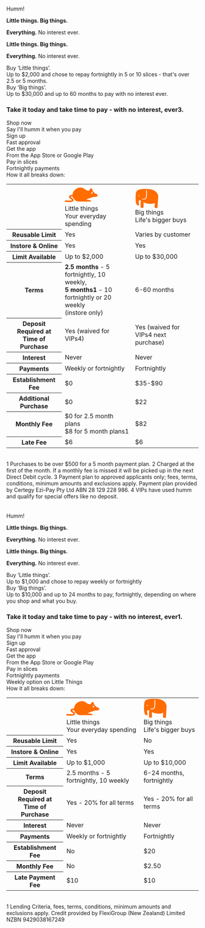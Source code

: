 <div id="humm-landing-content" style=display:%au-only%>
    <link href="https://fonts.googleapis.com/css?family=Montserrat:200,400,500,700" rel="stylesheet">
    <link rel="stylesheet" href="https://widgets.shophumm.com.au/content/html/landing-page/styles/landing.css">
    <div class="humm-header-background">
        <div class="humm-branding-area">
            <img class="humm-logo" src="https://widgets.shophumm.com.au/content/images/bird-humm.svg" alt="">
            <img class="humm-header"
                 src="https://widgets.shophumm.com.au/content/html/landing-page/images/humm-header.png" alt="">
            <div class="humm-text">
                <div class="humm-title">Humm!</div>
                <p class="humm-wide-only">
                    <strong>Little things. Big things.</strong>
                </p>
                <p class="humm-wide-only">
                    <strong>Everything.</strong> <span class="humm-font-light">No interest ever.</span>
                </p>
                <p class="humm-narrow-only">
                    <strong>Little things. Big things.</strong>
                </p>
                <p class="humm-narrow-only">
                    <strong>Everything.</strong> <span class="humm-font-light">No interest ever.</span>
                </p>
            </div>
        </div>
    </div>
    <div class="humm-orange-bg">
        <div class="humm-width-limit humm-little-big">
            <div class="humm-card humm-little-things">
                <img class="humm-icon-little" src="https://widgets.shophumm.com.au/content/images/little-things.svg"
                     alt="">
                <div class="humm-title">
                    Buy ‘Little things’.
                </div>
                <div class="humm-content">
                    Up to $2,000 and chose to repay fortnightly in 5 or 10 slices - that's over 2.5 or 5 months.
                </div>
            </div>
            <div class="humm-card humm-big-things">
                <img class="humm-icon-big" src="https://widgets.shophumm.com.au/content/images/big-things.svg" alt="">
                <div class="humm-title">
                    Buy ‘Big things’.
                </div>
                <div class="humm-content">
                    Up to $30,000 and up to 60 months to pay with no interest ever.
                </div>
            </div>
        </div>
    </div>
    <div class="humm-center-block humm-intro">
        <div class="humm-width-limit humm-text-center">
            <h3>
                Take it today and take time to pay - with no interest, ever<span class="humm-small-number">3</span>.
            </h3>
        </div>
    </div>
    <div class="humm-gray-bg">
        <div class="humm-width-limit">
            <div class="humm-main">
                <div class="humm-card">
                    <img src="https://widgets.shophumm.com.au/content/images/icon-cart.svg" alt="">
                    <div class="humm-title">
                        Shop now
                    </div>
                    <div class="humm-small">Say I'll humm it when you pay</div>
                </div>
                <div class="humm-card">
                    <img src="https://widgets.shophumm.com.au/content/images/icon-signup.svg" alt="">
                    <div class="humm-title">
                        Sign up
                    </div>
                    <div class="humm-small">Fast approval</div>
                </div>
                <div class="humm-card">
                    <img src="https://widgets.shophumm.com.au/content/images/icon-app.svg" alt="">
                    <div class="humm-title">
                        Get the app
                    </div>
                    <div class="humm-small">From the App Store or Google Play</div>
                </div>
                <div class="humm-card">
                    <img src="https://widgets.shophumm.com.au/content/images/icon-calendar-2.svg" alt="">
                    <div class="humm-title">
                        Pay in slices
                    </div>
                    <div class="humm-small">Fortnightly payments</div>
                </div>
            </div>
            <div class="humm-break-down">
                <div class="humm-title humm-text-center">How it all breaks down:</div>
                <table class="humm-break-down-table">
                    <tr>
                        <th></th>
                        <td>
                            <svg width="87" height="51" viewBox="0 0 87 39" fill="none"
                                xmlns="http://www.w3.org/2000/svg">
                                <path
                                    d="M71.2779 12.502C70.1617 12.502 69.2758 13.4259 69.2758 14.5453C69.2758 15.6824 70.1794 16.5886 71.2779 16.5886C72.3941 16.5886 73.28 15.6646 73.28 14.5453C73.28 13.4259 72.3764 12.502 71.2779 12.502ZM41.1757 0.224609C51.257 0.224609 54.2159 9.42822 64.2618 8.41547C66.2638 -0.788143 74.6266 2.25011 72.2878 8.41547C77.3019 13.5325 80.3139 16.6063 81.3238 16.6063C83.3259 16.6063 86.3379 18.6496 86.3379 21.7234C86.3379 24.7972 79.3217 24.7972 75.2998 24.7972C67.8407 27.2847 59.1591 30.1808 56.2357 31.9575C66.2638 32.9525 69.2758 33.983 69.2758 37.0568H35.1517C29.7656 37.0568 22.0053 29.701 20.4107 23.7667C18.6212 23.8733 15.1663 23.7311 15.0777 24.7972C15.1131 25.5434 17.1684 26.5384 18.1428 27.1603C19.1527 27.7999 20.2158 28.4573 21.1548 29.2924C22.0939 30.1275 23.1038 31.3001 23.1038 32.9703C23.1038 34.1252 22.6077 35.2623 21.8812 36.0085C19.4539 38.1406 15.8927 38.3716 13.1287 38.4605C8.68163 38.5848 3.7207 38.0696 2.03752 38.0696C0.974468 38.0873 0 37.1101 0 36.0263C0 34.9425 0.974468 33.9653 2.03752 33.983C4.37625 33.983 8.94739 34.4805 13.0047 34.3739C15.1131 34.1252 19.0287 34.4983 19.0819 33.0058C19.0641 31.922 17.0266 31.2824 16.0167 30.6427C15.0068 30.0031 13.9438 29.3102 13.0047 28.4751C12.0657 27.64 11.0558 26.4673 11.0558 24.7972C11.0558 23.6956 11.3747 22.5407 12.0834 21.7056C14.245 19.538 17.6822 19.6979 20.1804 19.6979C21.2611 7.58039 31.6614 0.224609 41.1757 0.224609Z"
                                    fill="#FF6C00" />
                            </svg>
                            <br>
                            <span class="humm-extra-bold">Little things</span>
                            <br>
                            Your everyday spending
                        </td>
                        <td>
                            <svg width="61" height="51" viewBox="0 0 61 51" fill="none"
                                xmlns="http://www.w3.org/2000/svg">
                                <path
                                    d="M17.5317 27.6007V26.083C28.4858 26.083 28.4858 26.083 28.4858 2.74562H30.4627C30.4503 27.6256 30.4503 27.6007 17.5317 27.6007ZM9.33788 19.0047C8.61672 19.0047 8.01991 18.42 8.01991 17.6985C8.01991 16.977 8.60429 16.3923 9.33788 16.3923C10.059 16.3923 10.6558 16.977 10.6558 17.6985C10.6558 18.4324 10.0715 19.0047 9.33788 19.0047ZM28.6971 0.120783C21.697 0.182983 3.40701 -0.750016 1.76576 10.2842C1.10677 14.688 -0.85775 36.3211 4.50117 42.367C5.38396 43.3622 9.30058 43.5736 9.86009 42.367C10.2455 41.5335 7.70906 32.4647 9.86009 30.3375C10.6558 29.5538 13.6524 29.4667 14.3487 30.3375C14.3487 34.6542 13.3415 47.6042 14.3487 48.5994C15.6169 49.8558 20.7023 50.1793 21.5353 48.5994C22.1073 47.5047 21.5353 37.5029 21.5353 34.6417C25.4146 37.8637 46.3778 41.745 51.2021 36.1221C51.2021 38.8713 50.0582 47.8406 51.2021 48.9726C52.4704 50.229 58.3888 50.7515 58.3888 48.9726C58.3888 47.7286 60.1419 19.2286 60.1419 19.2286C60.1419 19.2286 59.7689 -0.140457 28.6971 0.120783Z"
                                    fill="#FF6C00" />
                            </svg>
                            <br>
                            <span class="humm-extra-bold">Big things</span>
                            <br>
                            Life's bigger buys
                        </td>
                    </tr>
                    <tr>
                        <th>Reusable Limit</th>
                        <td>Yes</td>
                        <td>Varies by customer</td>
                    </tr>
                    <tr>
                        <th>Instore & Online</th>
                        <td>Yes</td>
                        <td>Yes</td>
                    </tr>
                    <tr>
                        <th>Limit Available</th>
                        <td>Up to $2,000</td>
                        <td>Up to $30,000</td>
                    </tr>
                    <tr>
                        <th>Terms</th>
                        <td class="humm-small">
                            <strong>2.5 months</strong> - 5 fortnightly, 10 weekly,<br>
                            <strong>5 months<span class="humm-small-number">1</span></strong> - 10 fortnightly or 20 weekly<br>(instore only)
                        </td>
                        <td>6-60 months</td>
                    </tr>
                    <tr>
                        <th>Deposit Required at <br>Time of Purchase</th>
                        <td>Yes (waived for VIPs<span class="humm-small-number">4</span>)</td>
                        <td>Yes (waived for VIPs<span class="humm-small-number">4</span> next purchase)</td>
                    </tr>
                    <tr>
                        <th>Interest</th>
                        <td>Never</td>
                        <td>Never</td>
                    </tr>
                    <tr>
                        <th>Payments</th>
                        <td>Weekly or fortnightly</td>
                        <td>Fortnightly</td>
                    </tr>
                    <tr>
                        <th>Establishment Fee</th>
                        <td>$0</td>
                        <td>$35-$90</td>
                    </tr>
                    <tr>
                        <th>Additional Purchase</th>
                        <td>$0</td>
                        <td>$22</td>
                    </tr>
                    <tr>
                        <th>Monthly Fee</th>
                        <td class="humm-small">
                            $0 for 2.5 month plans<br>
                            $8 for 5 month plans<span class="humm-small-number">1</span>
                        </td>
                        <td>$8<span class="humm-small-number">2</span></td>
                    </tr>
                    <tr>
                        <th>Late Fee</th>
                        <td>$6</td>
                        <td>$6</td>
                    </tr>
                </table>
            </div>
        </div>
    </div>
	<br>
    <div class="humm-footer humm-width-limit">
        <div class="humm-text-center">
            <span class="humm-small-number">1</span> Purchases to be over $500 for a 5 month payment plan. <span class="humm-small-number">2</span> Charged at the first of the month. If a monthly fee is missed it will be picked up in the next Direct Debit cycle. <span class="humm-small-number">3</span> Payment plan to approved applicants only; fees, terms, conditions, minimum amounts and exclusions apply. Payment plan provided by Certegy Ezi-Pay Pty Ltd ABN 28 129 228 986. <span class="humm-small-number">4</span> VIPs have used humm and qualify for special offers like no deposit.
        </div>
    </div>
	<br>
</div>

<div id="humm-landing-content" style=display:%nz-only%>
    <link href="https://fonts.googleapis.com/css?family=Montserrat:200,400,500,700" rel="stylesheet">
    <link rel="stylesheet" href="https://widgets.shophumm.com.au/content/html/landing-page/styles/landing.css">
    <div class="humm-header-background">
        <div class="humm-branding-area">
            <img class="humm-logo" src="https://widgets.shophumm.com.au/content/images/bird-humm.svg" alt="">
            <img class="humm-header"
                 src="https://widgets.shophumm.com.au/content/html/landing-page/images/humm-header.png" alt="">
            <div class="humm-text">
                <div class="humm-title">Humm!</div>
                <p class="humm-wide-only">
                    <strong>Little things. Big things.</strong>
                </p>
                <p class="humm-wide-only">
                    <strong>Everything.</strong> <span class="humm-font-light">No interest ever.</span>
                </p>
                <p class="humm-narrow-only">
                    <strong>Little things. Big things.</strong>
                </p>
                <p class="humm-narrow-only">
                    <strong>Everything.</strong> <span class="humm-font-light">No interest ever.</span>
                </p>
            </div>
        </div>
    </div>
    <div class="humm-orange-bg">
        <div class="humm-width-limit humm-little-big">
            <div class="humm-card humm-little-things">
                <img class="humm-icon-little" src="https://widgets.shophumm.com.au/content/images/little-things.svg"
                     alt="">
                <div class="humm-title">
                    Buy ‘Little things’.
                </div>
                <div class="humm-content">
                    Up to $1,000 and chose to repay weekly or fortnightly
                </div>
            </div>
            <div class="humm-card humm-big-things">
                <img class="humm-icon-big" src="https://widgets.shophumm.com.au/content/images/big-things.svg" alt="">
                <div class="humm-title">
                    Buy ‘Big things’.
                </div>
                <div class="humm-content">
                    Up to $10,000 and up to 24 months to pay, fortnightly, depending on where you shop and what you buy.
                </div>
            </div>
        </div>
    </div>
    <div class="humm-center-block humm-intro">
        <div class="humm-width-limit humm-text-center">
            <h3>
                Take it today and take time to pay - with no interest, ever<span class="humm-small-number">1</span>.
            </h3>
        </div>
    </div>
    <div class="humm-gray-bg">
        <div class="humm-width-limit">
            <div class="humm-main">
                <div class="humm-card">
                    <img src="https://widgets.shophumm.com.au/content/images/icon-cart.svg" alt="">
                    <div class="humm-title">
                        Shop now
                    </div>
                    <div class="humm-small">Say I'll humm it when you pay</div>
                </div>
                <div class="humm-card">
                    <img src="https://widgets.shophumm.com.au/content/images/icon-signup.svg" alt="">
                    <div class="humm-title">
                        Sign up
                    </div>
                    <div class="humm-small">Fast approval</div>
                </div>
                <div class="humm-card">
                    <img src="https://widgets.shophumm.com.au/content/images/icon-app.svg" alt="">
                    <div class="humm-title">
                        Get the app
                    </div>
                    <div class="humm-small">From the App Store or Google Play</div>
                </div>
                <div class="humm-card">
                    <img src="https://widgets.shophumm.com.au/content/images/icon-calendar-2.svg" alt="">
                    <div class="humm-title">
                        Pay in slices
                    </div>
                    <div class="humm-small">Fortnightly payments<br>Weekly option on Little Things</div>
                </div>
            </div>
            <div class="humm-break-down">
                <div class="humm-title humm-text-center">How it all breaks down:</div>
                <table class="humm-break-down-table">
                    <tr>
                        <th></th>
                        <td>
                            <svg width="87" height="51" viewBox="0 0 87 39" fill="none"
                                xmlns="http://www.w3.org/2000/svg">
                                <path
                                    d="M71.2779 12.502C70.1617 12.502 69.2758 13.4259 69.2758 14.5453C69.2758 15.6824 70.1794 16.5886 71.2779 16.5886C72.3941 16.5886 73.28 15.6646 73.28 14.5453C73.28 13.4259 72.3764 12.502 71.2779 12.502ZM41.1757 0.224609C51.257 0.224609 54.2159 9.42822 64.2618 8.41547C66.2638 -0.788143 74.6266 2.25011 72.2878 8.41547C77.3019 13.5325 80.3139 16.6063 81.3238 16.6063C83.3259 16.6063 86.3379 18.6496 86.3379 21.7234C86.3379 24.7972 79.3217 24.7972 75.2998 24.7972C67.8407 27.2847 59.1591 30.1808 56.2357 31.9575C66.2638 32.9525 69.2758 33.983 69.2758 37.0568H35.1517C29.7656 37.0568 22.0053 29.701 20.4107 23.7667C18.6212 23.8733 15.1663 23.7311 15.0777 24.7972C15.1131 25.5434 17.1684 26.5384 18.1428 27.1603C19.1527 27.7999 20.2158 28.4573 21.1548 29.2924C22.0939 30.1275 23.1038 31.3001 23.1038 32.9703C23.1038 34.1252 22.6077 35.2623 21.8812 36.0085C19.4539 38.1406 15.8927 38.3716 13.1287 38.4605C8.68163 38.5848 3.7207 38.0696 2.03752 38.0696C0.974468 38.0873 0 37.1101 0 36.0263C0 34.9425 0.974468 33.9653 2.03752 33.983C4.37625 33.983 8.94739 34.4805 13.0047 34.3739C15.1131 34.1252 19.0287 34.4983 19.0819 33.0058C19.0641 31.922 17.0266 31.2824 16.0167 30.6427C15.0068 30.0031 13.9438 29.3102 13.0047 28.4751C12.0657 27.64 11.0558 26.4673 11.0558 24.7972C11.0558 23.6956 11.3747 22.5407 12.0834 21.7056C14.245 19.538 17.6822 19.6979 20.1804 19.6979C21.2611 7.58039 31.6614 0.224609 41.1757 0.224609Z"
                                    fill="#FF6C00" />
                            </svg>
                            <br>
                            <span class="humm-extra-bold">Little things</span>
                            <br>
                            Your everyday spending
                        </td>
                        <td>
                            <svg width="61" height="51" viewBox="0 0 61 51" fill="none"
                                xmlns="http://www.w3.org/2000/svg">
                                <path
                                    d="M17.5317 27.6007V26.083C28.4858 26.083 28.4858 26.083 28.4858 2.74562H30.4627C30.4503 27.6256 30.4503 27.6007 17.5317 27.6007ZM9.33788 19.0047C8.61672 19.0047 8.01991 18.42 8.01991 17.6985C8.01991 16.977 8.60429 16.3923 9.33788 16.3923C10.059 16.3923 10.6558 16.977 10.6558 17.6985C10.6558 18.4324 10.0715 19.0047 9.33788 19.0047ZM28.6971 0.120783C21.697 0.182983 3.40701 -0.750016 1.76576 10.2842C1.10677 14.688 -0.85775 36.3211 4.50117 42.367C5.38396 43.3622 9.30058 43.5736 9.86009 42.367C10.2455 41.5335 7.70906 32.4647 9.86009 30.3375C10.6558 29.5538 13.6524 29.4667 14.3487 30.3375C14.3487 34.6542 13.3415 47.6042 14.3487 48.5994C15.6169 49.8558 20.7023 50.1793 21.5353 48.5994C22.1073 47.5047 21.5353 37.5029 21.5353 34.6417C25.4146 37.8637 46.3778 41.745 51.2021 36.1221C51.2021 38.8713 50.0582 47.8406 51.2021 48.9726C52.4704 50.229 58.3888 50.7515 58.3888 48.9726C58.3888 47.7286 60.1419 19.2286 60.1419 19.2286C60.1419 19.2286 59.7689 -0.140457 28.6971 0.120783Z"
                                    fill="#FF6C00" />
                            </svg>
                            <br>
                            <span class="humm-extra-bold">Big things</span>
                            <br>
                            Life's bigger buys
                        </td>
                    </tr>
                    <tr>
                        <th>Reusable Limit</th>
                        <td>Yes</td>
                        <td>No</td>
                    </tr>
                    <tr>
                        <th>Instore & Online</th>
                        <td>Yes</td>
                        <td>Yes</td>
                    </tr>
                    <tr>
                        <th>Limit Available</th>
                        <td>Up to $1,000</td>
                        <td>Up to $10,000</td>
                    </tr>
                    <tr>
                        <th>Terms</th>
                        <td>2.5 months - 5 fortnightly, 10 weekly</td>
                        <td>6-24 months, fortnightly</td>
                    </tr>
                    <tr>
                        <th>Deposit Required at <br>Time of Purchase</th>
                        <td>Yes - 20% for all terms</td>
                        <td>Yes - 20% for all terms</td>
                    </tr>
                    <tr>
                        <th>Interest</th>
                        <td>Never</td>
                        <td>Never</td>
                    </tr>
                    <tr>
                        <th>Payments</th>
                        <td>Weekly or fortnightly</td>
                        <td>Fortnightly</td>
                    </tr>
                    <tr>
                        <th>Establishment Fee</th>
                        <td>No</td>
                        <td>$20</td>
                    </tr>
                    <!-- <tr>
                        <th>Additional Purchase Fee</th>
                        <td>No</td>
                        <td>No</td>
                    </tr> -->
                    <tr>
                        <th>Monthly Fee</th>
                        <td>No</td>
                        <td>$2.50</td>
                    </tr>
                    <tr>
                        <th>Late Payment Fee</th>
                        <td>$10</td>
                        <td>$10</td>
                    </tr>
                </table>
            </div>
        </div>
    </div>
	<br>
    <div class="humm-footer humm-width-limit">
        <div class="humm-text-center">
            <span class="humm-small-number">1</span> Lending Criteria, fees, terms, conditions, minimum amounts and exclusions apply. Credit provided by FlexiGroup (New Zealand) Limited NZBN 9429038167249
        </div>
    </div>
	<br>
</div>
